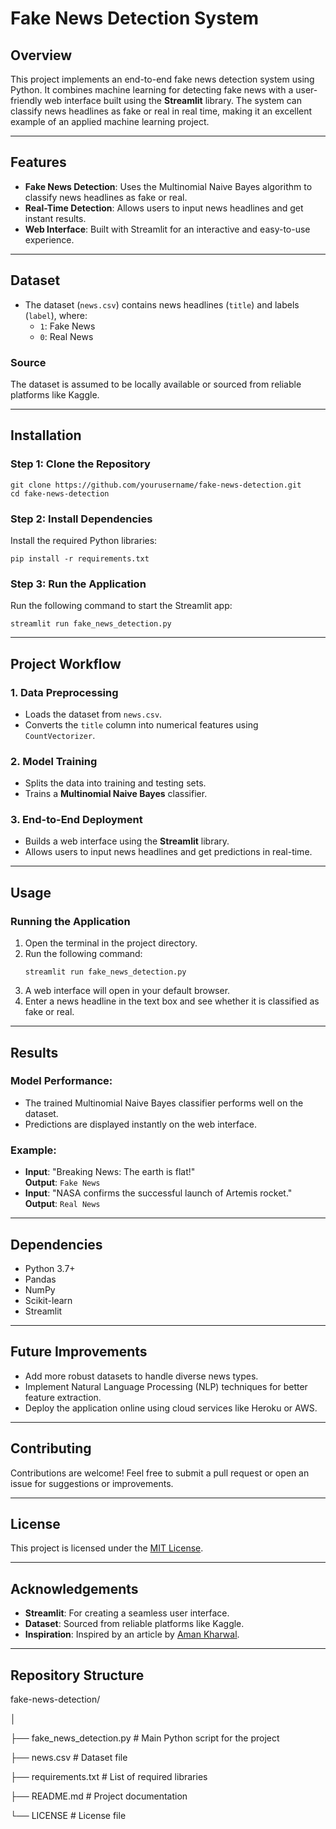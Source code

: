 # Fake News Detection System

## Overview
This project implements an end-to-end fake news detection system using Python. It combines machine learning for detecting fake news with a user-friendly web interface built using the **Streamlit** library. The system can classify news headlines as fake or real in real time, making it an excellent example of an applied machine learning project.

---

## Features
- **Fake News Detection**: Uses the Multinomial Naive Bayes algorithm to classify news headlines as fake or real.
- **Real-Time Detection**: Allows users to input news headlines and get instant results.
- **Web Interface**: Built with Streamlit for an interactive and easy-to-use experience.

---

## Dataset
- The dataset (`news.csv`) contains news headlines (`title`) and labels (`label`), where:
  - `1`: Fake News
  - `0`: Real News

### Source
The dataset is assumed to be locally available or sourced from reliable platforms like Kaggle.

---

## Installation

### Step 1: Clone the Repository
```
git clone https://github.com/yourusername/fake-news-detection.git
cd fake-news-detection
```
### Step 2: Install Dependencies
Install the required Python libraries:
```
pip install -r requirements.txt
```
### Step 3: Run the Application
Run the following command to start the Streamlit app:
```
streamlit run fake_news_detection.py
```

---

## Project Workflow

### 1. Data Preprocessing
- Loads the dataset from `news.csv`.
- Converts the `title` column into numerical features using `CountVectorizer`.

### 2. Model Training
- Splits the data into training and testing sets.
- Trains a **Multinomial Naive Bayes** classifier.

### 3. End-to-End Deployment
- Builds a web interface using the **Streamlit** library.
- Allows users to input news headlines and get predictions in real-time.

---

## Usage

### Running the Application
1. Open the terminal in the project directory.
2. Run the following command:
   ```
   streamlit run fake_news_detection.py
    ```
3. A web interface will open in your default browser.
4. Enter a news headline in the text box and see whether it is classified as fake or real.

---

## Results

### Model Performance:
- The trained Multinomial Naive Bayes classifier performs well on the dataset.
- Predictions are displayed instantly on the web interface.

### Example:
- **Input**: "Breaking News: The earth is flat!"  
  **Output**: `Fake News`
- **Input**: "NASA confirms the successful launch of Artemis rocket."  
  **Output**: `Real News`

---

## Dependencies

- Python 3.7+
- Pandas
- NumPy
- Scikit-learn
- Streamlit

---

## Future Improvements

- Add more robust datasets to handle diverse news types.
- Implement Natural Language Processing (NLP) techniques for better feature extraction.
- Deploy the application online using cloud services like Heroku or AWS.

---

## Contributing

Contributions are welcome! Feel free to submit a pull request or open an issue for suggestions or improvements.

---

## License

This project is licensed under the [MIT License](LICENSE).

---

## Acknowledgements

- **Streamlit**: For creating a seamless user interface.
- **Dataset**: Sourced from reliable platforms like Kaggle.
- **Inspiration**: Inspired by an article by [Aman Kharwal](https://thecleverprogrammer.com/).

---

## Repository Structure

fake-news-detection/

│

├── fake_news_detection.py   # Main Python script for the project

├── news.csv                 # Dataset file

├── requirements.txt         # List of required libraries

├── README.md                # Project documentation

└── LICENSE                  # License file


